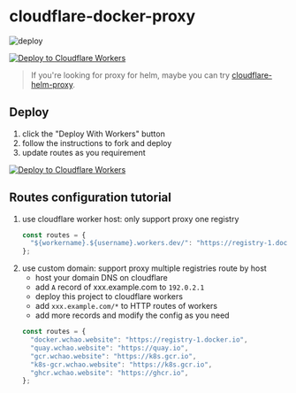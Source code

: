 # cloudflare-docker-proxy

![deploy](https://github.com/whao403/cloudflare-docker-proxy/actions/workflows/deploy.yaml/badge.svg)

[![Deploy to Cloudflare Workers](https://deploy.workers.cloudflare.com/button)](https://deploy.workers.cloudflare.com/?url=https://github.com/whao403/cloudflare-docker-proxy)

> If you're looking for proxy for helm, maybe you can try [cloudflare-helm-proxy](https://github.com/whao403/cloudflare-helm-proxy).

## Deploy

1. click the "Deploy With Workers" button
2. follow the instructions to fork and deploy
3. update routes as you requirement

[![Deploy to Cloudflare Workers](https://deploy.workers.cloudflare.com/button)](https://deploy.workers.cloudflare.com/?url=https://github.com/whao403/cloudflare-docker-proxy)

## Routes configuration tutorial

1. use cloudflare worker host: only support proxy one registry
   ```javascript
   const routes = {
     "${workername}.${username}.workers.dev/": "https://registry-1.docker.io",
   };
   ```
2. use custom domain: support proxy multiple registries route by host
   - host your domain DNS on cloudflare
   - add `A` record of xxx.example.com to `192.0.2.1`
   - deploy this project to cloudflare workers
   - add `xxx.example.com/*` to HTTP routes of workers
   - add more records and modify the config as you need
   ```javascript
   const routes = {
     "docker.wchao.website": "https://registry-1.docker.io",
     "quay.wchao.website": "https://quay.io",
     "gcr.wchao.website": "https://k8s.gcr.io",
     "k8s-gcr.wchao.website": "https://k8s.gcr.io",
     "ghcr.wchao.website": "https://ghcr.io",
   };
   ```

